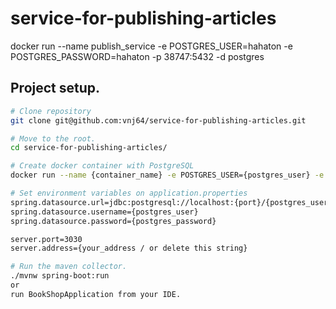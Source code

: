 # service-for-publishing-articles
docker run --name publish_service -e POSTGRES_USER=hahaton -e POSTGRES_PASSWORD=hahaton -p 38747:5432 -d postgres

## Project setup.
```bash
# Clone repository
git clone git@github.com:vnj64/service-for-publishing-articles.git

# Move to the root.
cd service-for-publishing-articles/

# Create docker container with PostgreSQL
docker run --name {container_name} -e POSTGRES_USER={postgres_user} -e POSTGRES_PASSWORD={postgres_password} -p {port}:5432 -d postgres

# Set environment variables on application.properties
spring.datasource.url=jdbc:postgresql://localhost:{port}/{postgres_user}
spring.datasource.username={postgres_user}
spring.datasource.password={postgres_password}

server.port=3030
server.address={your_address / or delete this string}

# Run the maven collector.
./mvnw spring-boot:run
or
run BookShopApplication from your IDE.
```